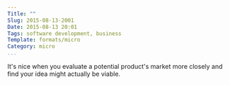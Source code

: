 ```yaml
---
Title: ""
Slug: 2015-08-13-2001
Date: 2015-08-13 20:01
Tags: software development, business
Template: formats/micro
Category: micro
...
```


It's nice when you evaluate a potential product's market more closely and find
your idea might actually be viable.
